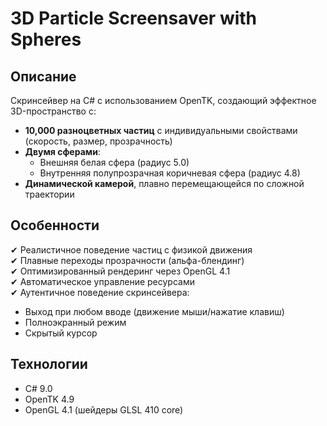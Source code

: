 # 3D Particle Screensaver with Spheres

## Описание

Скринсейвер на C# с использованием OpenTK, создающий эффектное 3D-пространство с:

- **10,000 разноцветных частиц** с индивидуальными свойствами (скорость, размер, прозрачность)
- **Двумя сферами**: 
  - Внешняя белая сфера (радиус 5.0)
  - Внутренняя полупрозрачная коричневая сфера (радиус 4.8)
- **Динамической камерой**, плавно перемещающейся по сложной траектории

## Особенности

✔ Реалистичное поведение частиц с физикой движения  
✔ Плавные переходы прозрачности (альфа-блендинг)  
✔ Оптимизированный рендеринг через OpenGL 4.1  
✔ Автоматическое управление ресурсами  
✔ Аутентичное поведение скринсейвера:
   - Выход при любом вводе (движение мыши/нажатие клавиш)
   - Полноэкранный режим
   - Скрытый курсор

## Технологии

- C# 9.0
- OpenTK 4.9
- OpenGL 4.1 (шейдеры GLSL 410 core)

